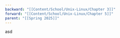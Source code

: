 ```yaml
---
backward: "[[Content/School/Unix-Linux/Chapter 3]]"
forward: "[[Content/School/Unix-Linux/Chapter 5]]"
parent: "[[Spring 2025]]"
---
```

asd